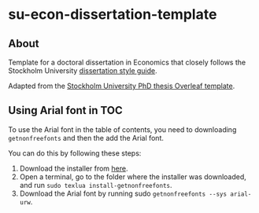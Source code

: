 # su-econ-dissertation-template

## About

Template for a doctoral dissertation in Economics that closely follows the Stockholm University [dissertation style guide](https://www.su.se/polopoly_fs/1.690436.1699960340!/menu/standard/file/Instructions%20for%20Word%20template%20doctoral%20thesis_2023-09-04.pdf).

Adapted from the [Stockholm University PhD thesis Overleaf template](https://www.overleaf.com/latex/templates/stockholm-university-phd-thesis-template/mrxkgjdpwrvn).

## Using Arial font in TOC

To use the Arial font in the table of contents, you need to downloading `getnonfreefonts` and then the add the Arial font.

You can do this by following these steps:

1. Download the installer from [here](https://tug.org/fonts/getnonfreefonts/).
2. Open a terminal, go to the folder where the installer was downloaded, and run `sudo texlua install-getnonfreefonts`.
3. Download the Arial font by running sudo `getnonfreefonts --sys arial-urw`.
